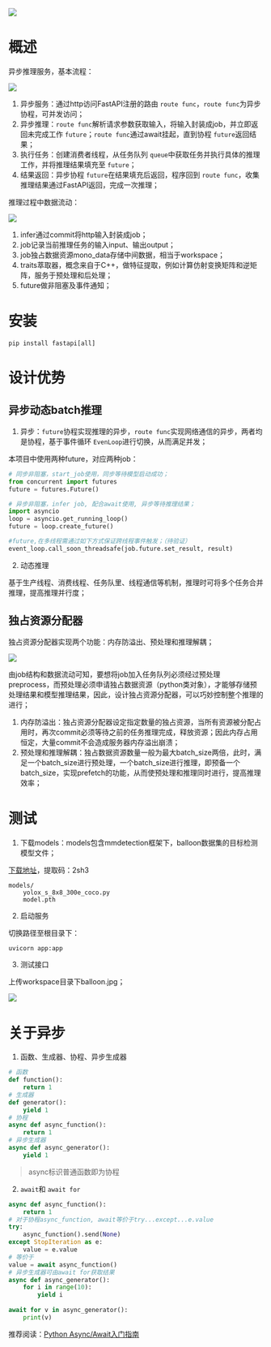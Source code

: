 ![](doc/head.png)

# 概述

异步推理服务，基本流程：

![](doc/基本流程.svg)

1. 异步服务：通过http访问FastAPI注册的路由 `route func`，`route func`为异步协程，可并发访问；
2. 异步推理：`route func`解析请求参数获取输入，将输入封装成job，并立即返回未完成工作 `future`；`route func`通过await挂起，直到协程 `future`返回结果；
3. 执行任务：创建消费者线程，从任务队列 `queue`中获取任务并执行具体的推理工作，并将推理结果填充至 `future`；
4. 结果返回：异步协程 `future`在结果填充后返回，程序回到 `route func`，收集推理结果通过FastAPI返回，完成一次推理；

推理过程中数据流动：

![](doc/数据流动.svg)

1. infer通过commit将http输入封装成job；
2. job记录当前推理任务的输入input、输出output；
3. job独占数据资源mono_data存储中间数据，相当于workspace；
4. traits萃取器，概念来自于C++，做特征提取，例如计算仿射变换矩阵和逆矩阵，服务于预处理和后处理；
5. future做非阻塞及事件通知；

# 安装

```
pip install fastapi[all]
```

# 设计优势

## 异步动态batch推理

1. 异步：`future`协程实现推理的异步，`route func`实现网络通信的异步，两者均是协程，基于事件循环 `EvenLoop`进行切换，从而满足并发；

本项目中使用两种future，对应两种job：

```python
# 同步非阻塞，start_job使用，同步等待模型启动成功；
from concurrent import futures
future = futures.Future()

# 异步非阻塞，infer job, 配合await使用, 异步等待推理结果；
import asyncio
loop = asyncio.get_running_loop()
future = loop.create_future()

#future,在多线程需通过如下方式保证跨线程事件触发；（待验证）
event_loop.call_soon_threadsafe(job.future.set_result, result)
```

2. 动态推理

基于生产线程、消费线程、任务队里、线程通信等机制，推理时可将多个任务合并推理，提高推理并行度；

## 独占资源分配器

独占资源分配器实现两个功能：内存防溢出、预处理和推理解耦；

![](doc/独占资源分配器.svg)

由job结构和数据流动可知，要想将job加入任务队列必须经过预处理preprocess，而预处理必须申请独占数据资源（python类对象），才能够存储预处理结果和模型推理结果，因此，设计独占资源分配器，可以巧妙控制整个推理的进行；

1. 内存防溢出：独占资源分配器设定指定数量的独占资源，当所有资源被分配占用时，再次commit必须等待之前的任务推理完成，释放资源；因此内存占用恒定，大量commit不会造成服务器内存溢出崩溃；
2. 预处理和推理解耦：独占数据资源数量一般为最大batch_size两倍，此时，满足一个batch_size进行预处理，一个batch_size进行推理，即预备一个batch_size，实现prefetch的功能，从而使预处理和推理同时进行，提高推理效率；

# 测试

1. 下载models：models包含mmdetection框架下，balloon数据集的目标检测模型文件；

[下载地址](https://pan.baidu.com/s/1CgXf7Q59BtgFL8aOAFGouA )，提取码：2sh3 

```
models/
	yolox_s_8x8_300e_coco.py
	model.pth
```

2. 启动服务

切换路径至根目录下：

```bash
uvicorn app:app
```

3. 测试接口

上传workspace目录下balloon.jpg；

![](doc/demo_api.png)

# 关于异步

1. 函数、生成器、协程、异步生成器

```python
# 函数
def function():
    return 1
# 生成器
def generator():
    yield 1 
# 协程
async def async_function():
    return 1
# 异步生成器
async def async_generator():
    yield 1
```

> async标识普通函数即为协程

2. `await`和 `await for`

```python
async def async_function():
    return 1
# 对于协程async_function, await等价于try...except...e.value
try:
    async_function().send(None)
except StopIteration as e:
    value = e.value   
# 等价于
value = await async_function()
# 异步生成器可由await for获取结果
async def async_generator():
    for i in range(10):
    	yield i
    
await for v in async_generator():
    print(v)
```

推荐阅读：[Python Async/Await入门指南](https://zhuanlan.zhihu.com/p/27258289)
